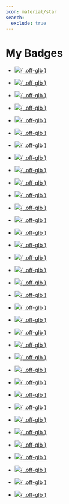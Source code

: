 ```yaml
---
icon: material/star
search:
  exclude: true
---
```


# My Badges

<div class="grid cards" markdown id="wrapper-grid-template-columns-small">

* [![](assets/images/badges/0a5e8460-5fab-11ee-aac4-bea50ffe6cb4.png){ .off-glb }](https://academy.hackthebox.com/achievement/badge/0a5e8460-5fab-11ee-aac4-bea50ffe6cb4)

* [![](assets/images/badges/0bcb28ff-65ea-11ee-aac4-bea50ffe6cb4.png){ .off-glb }](https://academy.hackthebox.com/achievement/badge/0bcb28ff-65ea-11ee-aac4-bea50ffe6cb4)

* [![](assets/images/badges/1b59a85f-45ce-11ee-acfc-bea50ffe6cb4.png){ .off-glb }](https://academy.hackthebox.com/achievement/badge/1b59a85f-45ce-11ee-acfc-bea50ffe6cb4)

* [![](assets/images/badges/2087433b-4ff3-11ee-acfc-bea50ffe6cb4.png){ .off-glb }](https://academy.hackthebox.com/achievement/badge/2087433b-4ff3-11ee-acfc-bea50ffe6cb4)

* [![](assets/images/badges/23e452cc-da13-11ee-891c-bea50ffe6cb4.png){ .off-glb }](https://academy.hackthebox.com/achievement/badge/23e452cc-da13-11ee-891c-bea50ffe6cb4)

* [![](assets/images/badges/2776302c-d93a-11ee-891c-bea50ffe6cb4.png){ .off-glb }](https://academy.hackthebox.com/achievement/badge/2776302c-d93a-11ee-891c-bea50ffe6cb4)

* [![](assets/images/badges/2bd3fa0e-70c4-11ee-b5a6-bea50ffe6cb4.png){ .off-glb }](https://academy.hackthebox.com/achievement/badge/2bd3fa0e-70c4-11ee-b5a6-bea50ffe6cb4)

* [![](assets/images/badges/2bd573c7-70c4-11ee-b5a6-bea50ffe6cb4.png){ .off-glb }](https://academy.hackthebox.com/achievement/badge/2bd573c7-70c4-11ee-b5a6-bea50ffe6cb4)

* [![](assets/images/badges/30970e1e-d6ff-11ee-891c-bea50ffe6cb4.png){ .off-glb }](https://academy.hackthebox.com/achievement/badge/30970e1e-d6ff-11ee-891c-bea50ffe6cb4)

* [![](assets/images/badges/309961f2-d6ff-11ee-891c-bea50ffe6cb4.png){ .off-glb }](https://academy.hackthebox.com/achievement/badge/309961f2-d6ff-11ee-891c-bea50ffe6cb4)

* [![](assets/images/badges/47bec975-afbc-11ee-bfb6-bea50ffe6cb4.png){ .off-glb }](https://academy.hackthebox.com/achievement/badge/47bec975-afbc-11ee-bfb6-bea50ffe6cb4)

* [![](assets/images/badges/54d0d164-9f5f-11ee-bfb6-bea50ffe6cb4.png){ .off-glb }](https://academy.hackthebox.com/achievement/badge/54d0d164-9f5f-11ee-bfb6-bea50ffe6cb4)

* [![](assets/images/badges/555aea21-47db-11ee-acfc-bea50ffe6cb4.png){ .off-glb }](https://academy.hackthebox.com/achievement/badge/555aea21-47db-11ee-acfc-bea50ffe6cb4)

* [![](assets/images/badges/58d7ad4b-99af-11ee-bfb6-bea50ffe6cb4.png){ .off-glb }](https://academy.hackthebox.com/achievement/badge/58d7ad4b-99af-11ee-bfb6-bea50ffe6cb4)

* [![](assets/images/badges/5eaaed83-6380-11ee-aac4-bea50ffe6cb4.png){ .off-glb }](https://academy.hackthebox.com/achievement/badge/5eaaed83-6380-11ee-aac4-bea50ffe6cb4)

* [![](assets/images/badges/5f4422d5-7003-11ee-aac4-bea50ffe6cb4.png){ .off-glb }](https://academy.hackthebox.com/achievement/badge/5f4422d5-7003-11ee-aac4-bea50ffe6cb4)

* [![](assets/images/badges/64bcfa5b-6e62-11ee-aac4-bea50ffe6cb4.png){ .off-glb }](https://academy.hackthebox.com/achievement/badge/64bcfa5b-6e62-11ee-aac4-bea50ffe6cb4)

* [![](assets/images/badges/6d5c8743-914d-11ee-bfb6-bea50ffe6cb4.png){ .off-glb }](https://academy.hackthebox.com/achievement/badge/6d5c8743-914d-11ee-bfb6-bea50ffe6cb4)

* [![](assets/images/badges/74b15d1a-cefb-11ee-891c-bea50ffe6cb4.png){ .off-glb }](https://academy.hackthebox.com/achievement/badge/74b15d1a-cefb-11ee-891c-bea50ffe6cb4)

* [![](assets/images/badges/74bbc7c5-cefb-11ee-891c-bea50ffe6cb4.png){ .off-glb }](https://academy.hackthebox.com/achievement/badge/74bbc7c5-cefb-11ee-891c-bea50ffe6cb4)

* [![](assets/images/badges/7ae0b826-62dc-11ee-aac4-bea50ffe6cb4.png){ .off-glb }](https://academy.hackthebox.com/achievement/badge/7ae0b826-62dc-11ee-aac4-bea50ffe6cb4)

* [![](assets/images/badges/8e8d0e0c-d964-11ee-891c-bea50ffe6cb4.png){ .off-glb }](https://academy.hackthebox.com/achievement/badge/8e8d0e0c-d964-11ee-891c-bea50ffe6cb4)

* [![](assets/images/badges/990a5618-8fb4-11ee-bfb6-bea50ffe6cb4.png){ .off-glb }](https://academy.hackthebox.com/achievement/badge/990a5618-8fb4-11ee-bfb6-bea50ffe6cb4)

* [![](assets/images/badges/998f863b-d930-11ee-891c-bea50ffe6cb4.png){ .off-glb }](https://academy.hackthebox.com/achievement/badge/998f863b-d930-11ee-891c-bea50ffe6cb4)

* [![](assets/images/badges/af11ccba-a5b4-11ee-bfb6-bea50ffe6cb4.png){ .off-glb }](https://academy.hackthebox.com/achievement/badge/af11ccba-a5b4-11ee-bfb6-bea50ffe6cb4)

* [![](assets/images/badges/b0a10e2e-d938-11ee-891c-bea50ffe6cb4.png){ .off-glb }](https://academy.hackthebox.com/achievement/badge/b0a10e2e-d938-11ee-891c-bea50ffe6cb4)

* [![](assets/images/badges/b1812fac-addf-11ee-bfb6-bea50ffe6cb4.png){ .off-glb }](https://academy.hackthebox.com/achievement/badge/b1812fac-addf-11ee-bfb6-bea50ffe6cb4)

* [![](assets/images/badges/b7b9e6d5-c416-11ee-891c-bea50ffe6cb4.png){ .off-glb }](https://academy.hackthebox.com/achievement/badge/b7b9e6d5-c416-11ee-891c-bea50ffe6cb4)

* [![](assets/images/badges/b8330608-d93d-11ee-891c-bea50ffe6cb4.png){ .off-glb }](https://academy.hackthebox.com/achievement/badge/b8330608-d93d-11ee-891c-bea50ffe6cb4)

* [![](assets/images/badges/bc4fc867-6086-11ee-aac4-bea50ffe6cb4.png){ .off-glb }](https://academy.hackthebox.com/achievement/badge/bc4fc867-6086-11ee-aac4-bea50ffe6cb4)

* [![](assets/images/badges/bf83ff78-8210-11ee-b5a6-bea50ffe6cb4.png){ .off-glb }](https://academy.hackthebox.com/achievement/badge/bf83ff78-8210-11ee-b5a6-bea50ffe6cb4)

* [![](assets/images/badges/c91c44b5-d6ba-11ee-891c-bea50ffe6cb4.png){ .off-glb }](https://academy.hackthebox.com/achievement/badge/c91c44b5-d6ba-11ee-891c-bea50ffe6cb4)

* [![](assets/images/badges/d55c4956-8dd8-11ee-bfb6-bea50ffe6cb4.png){ .off-glb }](https://academy.hackthebox.com/achievement/badge/d55c4956-8dd8-11ee-bfb6-bea50ffe6cb4)

* [![](assets/images/badges/eae9c74f-64f3-11ee-aac4-bea50ffe6cb4.png){ .off-glb }](https://academy.hackthebox.com/achievement/badge/eae9c74f-64f3-11ee-aac4-bea50ffe6cb4)

* [![](assets/images/badges/ed1d490b-80e0-11ee-b5a6-bea50ffe6cb4.png){ .off-glb }](https://academy.hackthebox.com/achievement/badge/ed1d490b-80e0-11ee-b5a6-bea50ffe6cb4)

</div>
